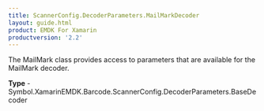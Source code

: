 ```yaml
---
title: ScannerConfig.DecoderParameters.MailMarkDecoder
layout: guide.html 
product: EMDK For Xamarin 
productversion: '2.2' 
---
```

The MailMark class provides access to parameters that are available for the MailMark decoder.

**Type** - Symbol.XamarinEMDK.Barcode.ScannerConfig.DecoderParameters.BaseDecoder



